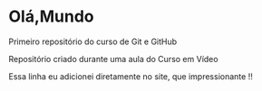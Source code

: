 # Olá,Mundo
 Primeiro repositório do curso de Git e GitHub

 Repositório criado durante uma aula do Curso em Vídeo
 
 Essa linha eu adicionei diretamente no site, que impressionante !!
